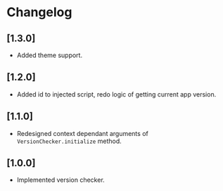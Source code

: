 # Changelog

## [1.3.0]

* Added theme support.

## [1.2.0]

* Added id to injected script, redo logic of getting current app version.

## [1.1.0]

* Redesigned context dependant arguments of `VersionChecker.initialize` method.

## [1.0.0]

* Implemented version checker.
